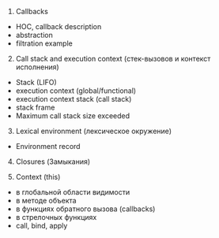 1. Callbacks
- HOC, callback description
- abstraction 
- filtration example

2. Call stack and execution context (стек-вызовов и контекст исполнения)
 - Stack (LIFO) 
 - execution context (global/functional)
 - execution context stack (call stack)
 - stack frame 
 - Maximum call stack size exceeded

3. Lexical environment (лексическое окружение)
 - Environment record

4. Closures (Замыкания)

5. Context (this)
- в глобальной области видимости
- в методе объекта
- в функциях обратного вызова (callbacks)
- в стрелочных функциях
- call, bind, apply